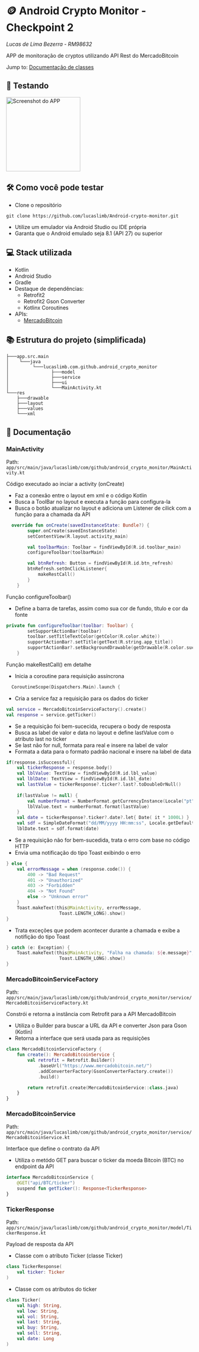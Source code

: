 
# 🪙 Android Crypto Monitor - Checkpoint 2

_Lucas de Lima Bezerra - RM98632_

APP de monitoração de cryptos utilizando API Rest do MercadoBitcoin

Jump to: [Documentação de classes](#-documentacao)

## 📲 Testando

<img src="images/Screen_recording.gif" alt="Screenshot do APP" width="200">

## 🛠️ Como você pode testar

- Clone o repositório

```
git clone https://github.com/lucaslimb/Android-crypto-monitor.git
```

- Utilize um emulador via Android Studio ou IDE própria
- Garanta que o Android emulado seja 8.1 (API 27) ou superior 

## 💻 Stack utilizada

- Kotlin
- Android Studio
- Gradle
- Destaque de dependências:
  - Retrofit2
  - Retrofit2 Gson Converter
  - Kotlinx Coroutines
- APIs:
  - [MercadoBitcoin](https://api.mercadobitcoin.net/api/v4/docs)

## 📚 Estrutura do projeto (simplificada)

```
├───app.src.main
│    └───java
│         └───lucaslimb.com.github.android_crypto_monitor
│                ├───model           
│                ├───service    
│                ├───ui        
│                └───MainActivity.kt                             
└───res
    ├───drawable
    ├───layout
    ├───values
    └───xml
```

## 📖 Documentação

### MainActivity
Path: `app/src/main/java/lucaslimb/com/github/android_crypto_monitor/MainActivity.kt`

Código executado ao inciar a activity (onCreate)
  - Faz a conexão entre o layout em xml e o código Kotlin
  - Busca a ToolBar no layout e executa a função para configura-la
  - Busca o botão atualizar no layout e adiciona um Listener de cilick com a função para a chamada da API
```kotlin
  override fun onCreate(savedInstanceState: Bundle?) {
        super.onCreate(savedInstanceState)
        setContentView(R.layout.activity_main)

        val toolbarMain: Toolbar = findViewById(R.id.toolbar_main)
        configureToolbar(toolbarMain)

        val btnRefresh: Button = findViewById(R.id.btn_refresh)
        btnRefresh.setOnClickListener{
            makeRestCall()
        }
    }
```

Função configureToolbar()
  - Define a barra de tarefas, assim como sua cor de fundo, título e cor da fonte
```kotlin
private fun configureToolbar(toolbar: Toolbar) {
        setSupportActionBar(toolbar)
        toolbar.setTitleTextColor(getColor(R.color.white))
        supportActionBar?.setTitle(getText(R.string.app_title))
        supportActionBar?.setBackgroundDrawable(getDrawable(R.color.success))
    }
```

Função makeRestCall() em detalhe
  - Inicia a coroutine para requisição assíncrona
```kotlin
  CoroutineScope(Dispatchers.Main).launch {
```
  - Cria a service faz a requisição para os dados do ticker
```kotlin
val service = MercadoBitcoinServiceFactory().create()
val response = service.getTicker()
```
  - Se a requisição foi bem-sucecida, recupera o body de resposta
  - Busca as label de valor e data no layout e define lastValue com o atributo last no ticker
  - Se last não for null, formata para real e insere na label de valor
  - Formata a data para o formato padrão nacional e insere na label de data
```kotlin
if(response.isSuccessful){
    val tickerResponse = response.body()
    val lblValue: TextView = findViewById(R.id.lbl_value)
    val lblDate: TextView = findViewById(R.id.lbl_date)
    val lastValue = tickerResponse?.ticker?.last?.toDoubleOrNull()
  
    if(lastValue != null) {
        val numberFormat = NumberFormat.getCurrencyInstance(Locale("pt", "BR"))
        lblValue.text = numberFormat.format(lastValue)
    }
    val date = tickerResponse?.ticker?.date?.let{ Date( it * 1000L) }
    val sdf = SimpleDateFormat("dd/MM/yyyy HH:mm:ss", Locale.getDefault())
    lblDate.text = sdf.format(date)
```
  - Se a requisição não for bem-sucedida, trata o erro com base no código HTTP
  - Envia uma notificação do tipo Toast exibindo o erro
```kotlin
} else {
    val errorMessage = when (response.code()) {
        400 -> "Bad Request"
        401 -> "Unauthorized"
        403 -> "Forbidden"
        404 -> "Not Found"
        else -> "Unknown error"
    }
    Toast.makeText(this@MainActivity, errorMessage,
                    Toast.LENGTH_LONG).show()
}
```
  - Trata exceções que podem acontecer durante a chamada e exibe a notifição do tipo Toast
```kotlin
} catch (e: Exception) {
    Toast.makeText(this@MainActivity, "Falha na chamada: ${e.message}",
                    Toast.LENGTH_LONG).show()
}
```

### MercadoBitcoinServiceFactory
Path: `app/src/main/java/lucaslimb/com/github/android_crypto_monitor/service/MercadoBitcoinServiceFactory.kt`

Constrói e retorna a instância com Retrofit para a API MercadoBitcoin
  - Utiliza o Builder para buscar a URL da API e converter Json para Gson (Kotlin)
  - Retorna a interface que será usada para as requisições
```kotlin
class MercadoBitcoinServiceFactory {
    fun create(): MercadoBitcoinService {
        val retrofit = Retrofit.Builder()
            .baseUrl("https://www.mercadobitcoin.net/")
            .addConverterFactory(GsonConverterFactory.create())
            .build()

        return retrofit.create(MercadoBitcoinService::class.java)
    }
}
```

### MercadoBitcoinService
Path: `app/src/main/java/lucaslimb/com/github/android_crypto_monitor/service/MercadoBitcoinService.kt`

Interface que define o contrato da API
  - Utiliza o metódo GET para buscar o ticker da moeda Bitcoin (BTC) no endpoint da API
```kotlin
interface MercadoBitcoinService {
    @GET("api/BTC/ticker")
    suspend fun getTicker(): Response<TickerResponse>
}
```

### TickerResponse
Path: `app/src/main/java/lucaslimb/com/github/android_crypto_monitor/model/TickerResponse.kt`

Payload de resposta da API
  - Classe com o atributo Ticker (classe Ticker)
```kotlin
class TickerResponse(
    val ticker: Ticker
)
```
  - Classe com os atributos do ticker
```kotlin
class Ticker(
    val high: String,
    val low: String,
    val vol: String,
    val last: String,
    val buy: String,
    val sell: String,
    val date: Long
)
```
